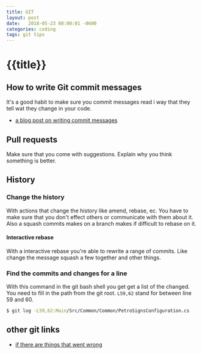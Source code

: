```yaml
---
title: GIT
layout: post
date:   2018-05-23 08:00:01 -0600
categories: coding
tags: git tips
---
```

# {{title}}

## How to write Git commit messages

It's a good habit to make sure you commit messages read i way that they tell wat they change in your code.

* [a blog post on writing commit messages](https://chris.beams.io/posts/git-commit/)

## Pull requests

Make sure that you come with suggestions.
Explain why you think something is better.

## History

### Change the history

With actions that change the history like amend, rebase, ec. You have to make sure that you don't effect others or communicate with them about it.
Also a squash commits makes on a branch makes if difficult to rebase on it.

#### Interactive rebase

With a interactive rebase you're able to rewrite a range of commits. Like change the message squash a few together and other things.

### Find the commits and changes for a line

With this command in the git bash shell you get get a list of the changed. You need to fill in the path from the git root.
`L59,62` stand for between line 59 and 60.
```bash
$ git log -L59,62:Main/Src/Common/Common/PetroSignsConfiguration.cs
```

## other git links

* [if there are things that went wrong](http://ohshitgit.com/)

